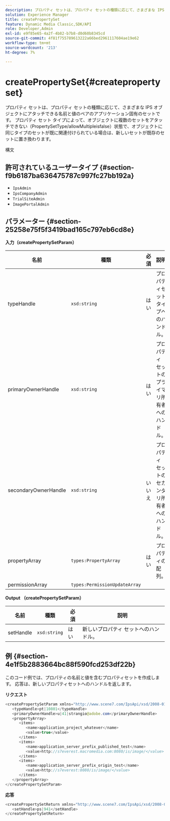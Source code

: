 ```yaml
---
description: プロパティ セットは、プロパティ セットの種類に応じて、さまざまな IPS オブジェクトにアタッチできる名前と値のペアのアプリケーション固有のセットです。 プロパティ セット タイプによって、オブジェクトに複数のセットをアタッチできない（PropertySetType/allowMultipleisfalse）状態で、オブジェクトに同じタイプのセットが既に関連付けられている場合は、新しいセットが既存のセットに置き換わります。
solution: Experience Manager
title: createPropertySet
feature: Dynamic Media Classic,SDK/API
role: Developer,Admin
exl-id: e9f85e65-4a2f-4b82-b7b8-d0d60b8345cd
source-git-commit: 4f81f755789613222a66bed2961117604ae19e62
workflow-type: tm+mt
source-wordcount: '213'
ht-degree: 7%

---
```


# createPropertySet{#createpropertyset}

プロパティ セットは、プロパティ セットの種類に応じて、さまざまな IPS オブジェクトにアタッチできる名前と値のペアのアプリケーション固有のセットです。 プロパティ セット タイプによって、オブジェクトに複数のセットをアタッチできない（PropertySetType/allowMultipleisfalse）状態で、オブジェクトに同じタイプのセットが既に関連付けられている場合は、新しいセットが既存のセットに置き換わります。

構文

## 許可されているユーザータイプ {#section-f9b6187ba636475787c997fc27bb192a}

* `IpsAdmin`
* `IpsCompanyAdmin`
* `TrialSiteAdmin`
* `ImagePortalAdmin`

## パラメーター {#section-25258e75f5f3419bad165c797eb6cd8e}

**入力（createPropertySetParam）**

| 名前 | 種類 | 必須 | 説明 |
|---|---|---|---|
| typeHandle | `xsd:string` | はい | プロパティセットタイプへのハンドル。 |
| primaryOwnerHandle | `xsd:string` | はい | プロパティ セットのプライマリ所有者へのハンドル。 |
| secondaryOwnerHandle | `xsd:string` | いいえ | プロパティ セットのセカンダリ所有者へのハンドル。 |
| propertyArray | `types:PropertyArray` | はい | プロパティの配列。 |
| permissionArray | `types:PermissionUpdateArray` |  |  |

**Output （createPropertySetParam）**

| 名前 | 種類 | 必須 | 説明 |
|---|---|---|---|
| setHandle | `xsd:string` | はい | 新しいプロパティ セットへのハンドル。 |

## 例 {#section-4e1f5b2883664bc88f590fcd253df22b}

このコード例では、プロパティの名前と値を含むプロパティセットを作成します。 応答は、新しいプロパティセットへのハンドルを返します。

**リクエスト**

```java
<createPropertySetParam xmlns="http://www.scene7.com/IpsApi/xsd/2008-01-15">
   <typeHandle>pt|10801</typeHandle>
   <primaryOwnerHandle>u|41|strangio@adobe.com</primaryOwnerHandle>
   <propertyArray>
      <items>
         <name>application_project_whatever</name>
         <value>true</value>
      </items>
      <items>
         <name>application_server_prefix_published_test</name>
         <value>http://s7everest.macromedia.com:8080/is/image/</value>
      </items>
      <items>
         <name>application_server_prefix_origin_test</name>
         <value>http://s7everest:8080/is/image/</value>
      </items>
   </propertyArray>
</createPropertySetParam>
```

**応答**

```java
<createPropertySetReturn xmlns="http://www.scene7.com/IpsApi/xsd/2008-01-15">
   <setHandle>ps|941</setHandle>
</createPropertySetReturn>
```
